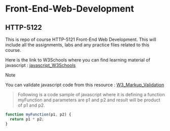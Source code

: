 # Front-End-Web-Development
## HTTP-5122

This is repo of course HTTP-5121 Front-End Web Development. 
This will include all the assignments, labs and any practice files related to this course.

Here is the link to W3Schools where you can find learning material of javascript :
[javascript_W3Schools](https://www.w3schools.com/js/default.asp)

>[!Note]  
You can validate javascript code from this resource : [W3_Markup_Validation](https://validator.w3.org/)


>Following is a code sample of javascript where it is defining a function myFunction and parameters are p1 and p2 and result will be product of p1 and p2.
```javascript
function myFunction(p1, p2) {
  return p1 * p2;
}
```


